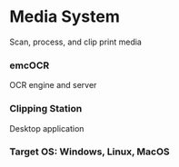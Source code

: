 # Media System

Scan, process, and clip print media

### emcOCR
OCR engine and server
### Clipping Station
Desktop application


### Target OS: Windows, Linux, MacOS


